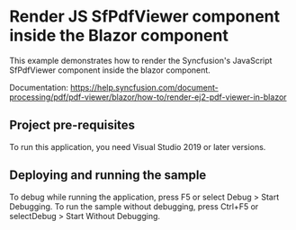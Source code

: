 # Render JS SfPdfViewer component inside the Blazor component
This example demonstrates how to render the Syncfusion's JavaScript SfPdfViewer component inside the blazor component.

Documentation: https://help.syncfusion.com/document-processing/pdf/pdf-viewer/blazor/how-to/render-ej2-pdf-viewer-in-blazor

## Project pre-requisites
To run this application, you need Visual Studio 2019 or later versions.

## Deploying and running the sample
To debug while running the application, press F5 or select Debug > Start Debugging. To run the sample without debugging, press Ctrl+F5 or selectDebug > Start Without Debugging.